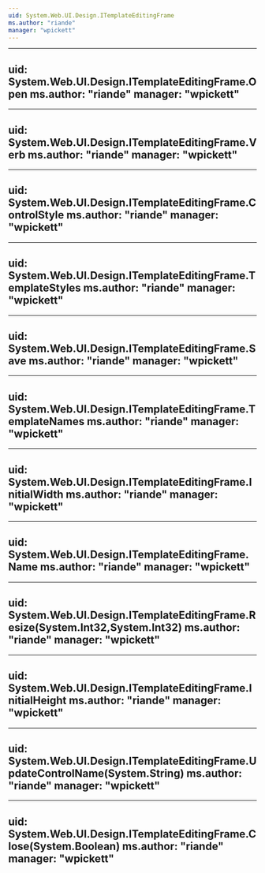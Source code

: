 ```yaml
---
uid: System.Web.UI.Design.ITemplateEditingFrame
ms.author: "riande"
manager: "wpickett"
---
```


---
uid: System.Web.UI.Design.ITemplateEditingFrame.Open
ms.author: "riande"
manager: "wpickett"
---

---
uid: System.Web.UI.Design.ITemplateEditingFrame.Verb
ms.author: "riande"
manager: "wpickett"
---

---
uid: System.Web.UI.Design.ITemplateEditingFrame.ControlStyle
ms.author: "riande"
manager: "wpickett"
---

---
uid: System.Web.UI.Design.ITemplateEditingFrame.TemplateStyles
ms.author: "riande"
manager: "wpickett"
---

---
uid: System.Web.UI.Design.ITemplateEditingFrame.Save
ms.author: "riande"
manager: "wpickett"
---

---
uid: System.Web.UI.Design.ITemplateEditingFrame.TemplateNames
ms.author: "riande"
manager: "wpickett"
---

---
uid: System.Web.UI.Design.ITemplateEditingFrame.InitialWidth
ms.author: "riande"
manager: "wpickett"
---

---
uid: System.Web.UI.Design.ITemplateEditingFrame.Name
ms.author: "riande"
manager: "wpickett"
---

---
uid: System.Web.UI.Design.ITemplateEditingFrame.Resize(System.Int32,System.Int32)
ms.author: "riande"
manager: "wpickett"
---

---
uid: System.Web.UI.Design.ITemplateEditingFrame.InitialHeight
ms.author: "riande"
manager: "wpickett"
---

---
uid: System.Web.UI.Design.ITemplateEditingFrame.UpdateControlName(System.String)
ms.author: "riande"
manager: "wpickett"
---

---
uid: System.Web.UI.Design.ITemplateEditingFrame.Close(System.Boolean)
ms.author: "riande"
manager: "wpickett"
---
